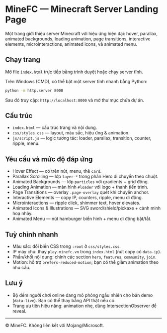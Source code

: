# MineFC — Minecraft Server Landing Page

Một trang giới thiệu server Minecraft với hiệu ứng hiện đại: hover, parallax, animated backgrounds, loading animation, page transitions, interactive elements, microinteractions, animated icons, và animated menu.

## Chạy trang

Mở file `index.html` trực tiếp bằng trình duyệt hoặc chạy server tĩnh.

Trên Windows (CMD), có thể bật một server tĩnh nhanh bằng Python:

```cmd
python -m http.server 8000
```

Sau đó truy cập: `http://localhost:8000` và mở thư mục chứa dự án.

## Cấu trúc

- `index.html` — cấu trúc trang và nội dung.
- `css/styles.css` — layout, màu sắc, hiệu ứng & animation.
- `js/script.js` — logic tương tác: loader, parallax, transition, counter, ripple, menu.

## Yêu cầu và mức độ đáp ứng

- Hover Effect — có trên nút, menu, thẻ `card`.
- Parallax Scrolling — lớp `layer-*` trong phần Hero di chuyển theo chuột.
- Animated Backgrounds — lớp `particles` với gradients + grid động.
- Loading Animation — màn hình `#loader` với logo + thanh tiến trình.
- Page Transitions — overlay `.page-overlay` quét khi chuyển anchor.
- Interactive Elements — copy IP, counters, ripple, menu di động.
- Microinteractions — ripple click, shimmer text, hover elevates.
- Animated Icons & Illustrations — SVG sword/shield/pickaxe + cảnh minh hoạ nhảy.
- Animated Menu — nút hamburger biến hình + menu di động bật/tắt.

## Tuỳ chỉnh nhanh

- Màu sắc: đổi biến CSS trong `:root` ở `css/styles.css`.
- IP máy chủ: thay `play.minefc.vn` trong `index.html` (nút copy có `data-ip`).
- Phần/khối nội dung: chỉnh các section `hero`, `features`, `community`, `join`.
- Motion: hỗ trợ `prefers-reduced-motion`; bạn có thể giảm animation theo nhu cầu.

## Lưu ý

- Bộ đếm người chơi online đang mô phỏng ngẫu nhiên cho bản demo (`data-live`). Bạn có thể thay bằng API thật nếu có.
- Trang ưu tiên hiệu năng: animation nhẹ, dùng IntersectionObserver để reveal.

---

© MineFC. Không liên kết với Mojang/Microsoft.
